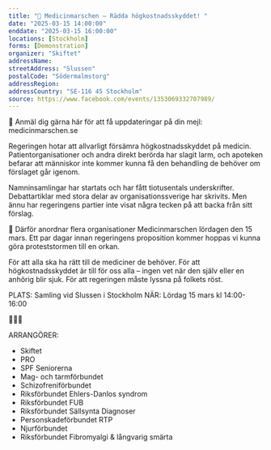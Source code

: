 ```yaml
---
title: "💊 Medicinmarschen – Rädda högkostnadsskyddet! "
date: "2025-03-15 14:00:00"
enddate: "2025-03-15 16:00:00"
locations: [Stockholm]
forms: [Demonstration]
organizer: "Skiftet"
addressName: 
streetAddress: "Slussen"
postalCode: "Södermalmstorg"
addressRegion:
addressCountry: "SE-116 45 Stockholm"
source: https://www.facebook.com/events/1353069332707989/
---
```

💊 Anmäl dig gärna här för att få uppdateringar på din mejl: medicinmarschen.se

Regeringen hotar att allvarligt försämra högkostnadsskyddet på medicin. Patientorganisationer och andra direkt berörda har slagit larm, och apoteken befarar att människor inte kommer kunna få den behandling de behöver om förslaget går igenom.

Namninsamlingar har startats och har fått tiotusentals underskrifter. Debattartiklar med stora delar av organisationssverige har skrivits. Men ännu har regeringens partier inte visat några tecken på att backa från sitt förslag.

💊 Därför anordnar flera organisationer Medicinmarschen lördagen den 15 mars. Ett par dagar innan regeringens proposition kommer hoppas vi kunna göra proteststormen till en orkan.

För att alla ska ha rätt till de mediciner de behöver. För att högkostnadsskyddet är till för oss alla – ingen vet när den själv eller en anhörig blir sjuk. För att regeringen måste lyssna på folkets röst.

PLATS: Samling vid Slussen i Stockholm
NÄR: Lördag 15 mars kl 14:00-16:00

💊💊💊

ARRANGÖRER:
- Skiftet
- PRO
- SPF Seniorerna
- Mag- och tarmförbundet
- Schizofreniförbundet
- Riksförbundet Ehlers-Danlos syndrom
- Riksförbundet FUB
- Riksförbundet Sällsynta Diagnoser
- Personskadeförbundet RTP
- Njurförbundet
- Riksförbundet Fibromyalgi & långvarig smärta
